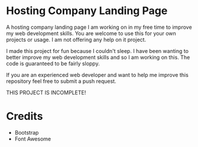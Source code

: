 # Hosting Company Landing Page
 A hosting company landing page I am working on in my free time to improve my web development skills. You are welcome to use this for your own projects or usage. I am not offering any help on it project. 

 I made this project for fun because I couldn't sleep. I have been wanting to better improve my web development skills and so I am working on this. The code is guaranteed to be fairly sloppy. 
 
 If you are an experienced web developer and want to help me improve this repository feel free to submit a push request.
 
 THIS PROJECT IS INCOMPLETE!

# Credits
- Bootstrap
- Font Awesome
